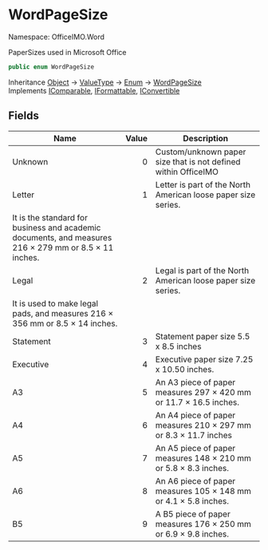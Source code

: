 # WordPageSize

Namespace: OfficeIMO.Word

PaperSizes used in Microsoft Office

```csharp
public enum WordPageSize
```

Inheritance [Object](https://docs.microsoft.com/en-us/dotnet/api/system.object) → [ValueType](https://docs.microsoft.com/en-us/dotnet/api/system.valuetype) → [Enum](https://docs.microsoft.com/en-us/dotnet/api/system.enum) → [WordPageSize](./officeimo.word.wordpagesize.md)<br>
Implements [IComparable](https://docs.microsoft.com/en-us/dotnet/api/system.icomparable), [IFormattable](https://docs.microsoft.com/en-us/dotnet/api/system.iformattable), [IConvertible](https://docs.microsoft.com/en-us/dotnet/api/system.iconvertible)

## Fields

| Name | Value | Description |
| --- | --: | --- |
| Unknown | 0 | Custom/unknown paper size that is not defined within OfficeIMO |
| Letter | 1 | Letter is part of the North American loose paper size series.
            It is the standard for business and academic documents, and measures 216 × 279 mm or 8.5 × 11 inches. |
| Legal | 2 | Legal is part of the North American loose paper size series.
            It is used to make legal pads, and measures 216 × 356 mm or 8.5 × 14 inches. |
| Statement | 3 | Statement paper size 5.5 x 8.5 inches |
| Executive | 4 | Executive paper size 7.25 x 10.50 inches. |
| A3 | 5 | An A3 piece of paper measures 297 × 420 mm or 11.7 × 16.5 inches. |
| A4 | 6 | An A4 piece of paper measures 210 × 297 mm or 8.3 × 11.7 inches |
| A5 | 7 | An A5 piece of paper measures 148 × 210 mm or 5.8 × 8.3 inches. |
| A6 | 8 | An A6 piece of paper measures 105 × 148 mm or 4.1 × 5.8 inches. |
| B5 | 9 | A B5 piece of paper measures 176 × 250 mm or 6.9 × 9.8 inches. |
